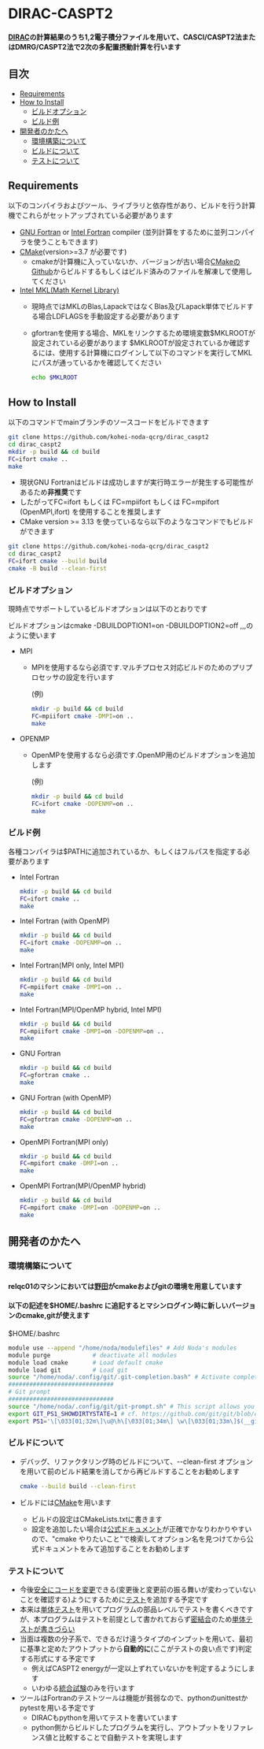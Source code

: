 # DIRAC-CASPT2

#### [DIRAC](http://diracprogram.org/doku.php)の計算結果のうち1,2電子積分ファイルを用いて、CASCI/CASPT2法またはDMRG/CASPT2法で2次の多配置摂動計算を行います

## 目次
- [Requirements](https://github.com/kohei-noda-qcrg/dirac_caspt2#requirements)
- [How to Install](https://github.com/kohei-noda-qcrg/dirac_caspt2#how-to-install)
  - [ビルドオプション](https://github.com/kohei-noda-qcrg/dirac_caspt2#ビルドオプション)
  - [ビルド例](https://github.com/kohei-noda-qcrg/dirac_caspt2#ビルド例)
- [開発者のかたへ](https://github.com/kohei-noda-qcrg/dirac_caspt2#開発者のかたへ)
  - [環境構築について](https://github.com/kohei-noda-qcrg/dirac_caspt2#環境構築について)
  - [ビルドについて](https://github.com/kohei-noda-qcrg/dirac_caspt2#ビルドについて)
  - [テストについて](https://github.com/kohei-noda-qcrg/dirac_caspt2#テストについて)
## Requirements

以下のコンパイラおよびツール、ライブラリと依存性があり、ビルドを行う計算機でこれらがセットアップされている必要があります

- [GNU Fortran](https://gcc.gnu.org/fortran/) or [Intel Fortran](https://www.intel.com/content/www/us/en/developer/tools/oneapi/fortran-compiler.html) compiler (並列計算をするために並列コンパイラを使うこともできます)
- [CMake](https://cmake.org/)(version>=3.7 が必要です)
    - cmakeが計算機に入っていないか、バージョンが古い場合[CMakeのGithub](https://github.com/Kitware/CMake/releases)からビルドするもしくはビルド済みのファイルを解凍して使用してください
- [Intel MKL(Math Kernel Library)](https://www.intel.com/content/www/us/en/develop/documentation/get-started-with-mkl-for-dpcpp/top.html)
  - 現時点ではMKLのBlas,LapackではなくBlas及びLapack単体でビルドする場合LDFLAGSを手動設定する必要があります
  - gfortranを使用する場合、MKLをリンクするため環境変数\$MKLROOTが設定されている必要があります
    \$MKLROOTが設定されているか確認するには、使用する計算機にログインして以下のコマンドを実行してMKLにパスが通っているかを確認してください

    ```sh
    echo $MKLROOT
    ```

## How to Install

以下のコマンドでmainブランチのソースコードをビルドできます

```sh
git clone https://github.com/kohei-noda-qcrg/dirac_caspt2
cd dirac_caspt2
mkdir -p build && cd build
FC=ifort cmake ..
make
```

- 現状GNU Fortranはビルドは成功しますが実行時エラーが発生する可能性があるため**非推奨**です
- したがってFC=ifort もしくは FC=mpiifort もしくは FC=mpifort (OpenMPI,ifort) を使用することを推奨します
- CMake version >= 3.13 を使っているなら以下のようなコマンドでもビルドができます

```sh
git clone https://github.com/kohei-noda-qcrg/dirac_caspt2
cd dirac_caspt2
FC=ifort cmake --build build
cmake -B build --clean-first
```

### ビルドオプション

現時点でサポートしているビルドオプションは以下のとおりです

ビルドオプションはcmake -DBUILDOPTION1=on -DBUILDOPTION2=off ,,,のように使います

- MPI
    - MPIを使用するなら必須です.マルチプロセス対応ビルドのためのプリプロセッサの設定を行います
    
        (例)
        ```sh
        mkdir -p build && cd build
        FC=mpiifort cmake -DMPI=on ..
        make
        ```
- OPENMP
    - OpenMPを使用するなら必須です.OpenMP用のビルドオプションを追加します

        (例)
        ```sh
        mkdir -p build && cd build
        FC=ifort cmake -DOPENMP=on ..
        make
        ```
### ビルド例

各種コンパイラは\$PATHに追加されているか、もしくはフルパスを指定する必要があります

- Intel Fortran

    ```sh
    mkdir -p build && cd build
    FC=ifort cmake ..
    make
    ```

- Intel Fortran (with OpenMP)

    ```sh
    mkdir -p build && cd build
    FC=ifort cmake -DOPENMP=on ..
    make
    ```

- Intel Fortran(MPI only, Intel MPI)

    ```sh
    mkdir -p build && cd build
    FC=mpiifort cmake -DMPI=on ..
    make
    ```

- Intel Fortran(MPI/OpenMP hybrid, Intel MPI)

    ```sh
    mkdir -p build && cd build
    FC=mpiifort cmake -DMPI=on -DOPENMP=on ..
    make
    ```

- GNU Fortran

    ```sh
    mkdir -p build && cd build
    FC=gfortran cmake ..
    make
    ```

- GNU Fortran (with OpenMP)

    ```sh
    mkdir -p build && cd build
    FC=gfortran cmake -DOPENMP=on ..
    make
    ```

- OpenMPI Fortran(MPI only)

    ```sh
    mkdir -p build && cd build
    FC=mpifort cmake -DMPI=on ..
    make
    ```

- OpenMPI Fortran(MPI/OpenMP hybrid)

    ```sh
    mkdir -p build && cd build
    FC=mpifort cmake -DMPI=on -DOPENMP=on ..
    make
    ```

## 開発者のかたへ

### 環境構築について

#### relqc01のマシンにおいては[野田](https://github.com/kohei-noda-qcrg)がcmakeおよびgitの環境を用意しています
#### 以下の記述を\$HOME/.bashrc に追記するとマシンログイン時に新しいバージョンのcmake,gitが使えます

\$HOME/.bashrc
```bash
module use --append "/home/noda/modulefiles" # Add Noda's modules
module purge            # deactivate all modules
module load cmake       # Load default cmake
module load git         # Load git
source "/home/noda/.config/git/.git-completion.bash" # Activate completions of the git command
##############################
# Git prompt
##############################
source "/home/noda/.config/git/git-prompt.sh" # This script allows you to see repository status in your prompt
export GIT_PS1_SHOWDIRTYSTATE=1 # cf. https://github.com/git/git/blob/e8005e4871f130c4e402ddca2032c111252f070a/contrib/completion/git-prompt.sh#L38-L42
export PS1='\[\033[01;32m\]\u@\h\[\033[01;34m\] \w\[\033[01;33m\]$(__git_ps1)\[\033[01;34m\] \$\[\033[00m\] ' # Change the prompt of your shell
```

### ビルドについて 
- デバッグ、リファクタリング時のビルドについて、--clean-first オプションを用いて前のビルド結果を消してから再ビルドすることをお勧めします

  ```sh
  cmake --build build --clean-first
  ```
- ビルドには[CMake](https://cmake.org/)を用います
  - ビルドの設定はCMakeLists.txtに書きます
  - 設定を追加したい場合は[公式ドキュメント](https://cmake.org/cmake/help/v3.7/)が正確でかなりわかりやすいので、"cmake やりたいこと"で検索してオプション名を見つけてから公式ドキュメントをみて追加することをお勧めします

### テストについて
- 今後[安全にコードを変更](https://ja.wikipedia.org/wiki/%E3%82%BD%E3%83%95%E3%83%88%E3%82%A6%E3%82%A7%E3%82%A2%E3%83%86%E3%82%B9%E3%83%88#%E5%A4%89%E6%9B%B4%E3%81%B8%E3%81%AE%E4%BF%A1%E9%A0%BC)できる(変更後と変更前の振る舞いが変わっていないことを確認する)ようにするために[テスト](https://ja.wikipedia.org/wiki/%E3%82%BD%E3%83%95%E3%83%88%E3%82%A6%E3%82%A7%E3%82%A2%E3%83%86%E3%82%B9%E3%83%88)を追加する予定です
- 本来は[単体テスト](https://ja.wikipedia.org/wiki/%E5%8D%98%E4%BD%93%E3%83%86%E3%82%B9%E3%83%88)を用いてプログラムの部品レベルでテストを書くべきですが、本プログラムはテストを前提として書かれておらず[密結合](https://e-words.jp/w/%E5%AF%86%E7%B5%90%E5%90%88.html)のため[単体テストが書きづらい](https://qiita.com/yutachaos/items/857472c7d3c65d3cf316#%E5%8D%98%E4%BD%93%E3%83%86%E3%82%B9%E3%83%88-1)
- 当面は複数の分子系で、できるだけ違うタイプのインプットを用いて、最初に基準と定めたアウトプットから**自動的に**(ここがテストの良い点です)判定する形式にする予定です
  - 例えばCASPT2 energyが一定以上ずれていないかを判定するようにします
  - いわゆる[統合試験](https://ja.wikipedia.org/wiki/%E3%82%BD%E3%83%95%E3%83%88%E3%82%A6%E3%82%A7%E3%82%A2%E3%83%86%E3%82%B9%E3%83%88#%E7%B5%B1%E5%90%88%E8%A9%A6%E9%A8%93_(Integration_Testing))のみを行います
- ツールはFortranのテストツールは機能が貧弱なので、pythonのunittestかpytestを用いる予定です
  - DIRACもpythonを用いてテストを書いています
  - python側からビルドしたプログラムを実行し、アウトプットをリファレンス値と比較することで自動テストを実現します
